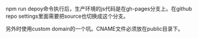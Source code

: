 npm run depoy命令执行后，生产环境的js代码是在gh-pages分支上。在github repo settings里面需要把source也切换成这个分支。

另外时使用custom domain的一个坑。CNAME文件必须放在public目录下。
